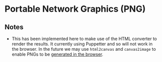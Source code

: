 # Portable Network Graphics (PNG)


## Notes

- This has been implemented here to make use of the HTML converter to
  render the results. It currently using Puppetter and so will not work
  in the browser. In the future we may use `html2canvas` and `canvas2image` to enable
  PNGs to be [generated in the browser](https://medium.com/@danielsternlicht/capturing-dom-elements-screenshots-server-side-vs-client-side-approaches-6901c706c56f).
